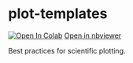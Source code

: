 # plot-templates
[![Open In Colab](https://colab.research.google.com/assets/colab-badge.svg)](https://colab.research.google.com/github/nadanai263/plot-templates/blob/master/plot-templates.ipynb)
[Open in nbviewer](https://nbviewer.jupyter.org/github/nadanai263/plot-templates/blob/master/plot-templates.ipynb)

Best practices for scientific plotting.
